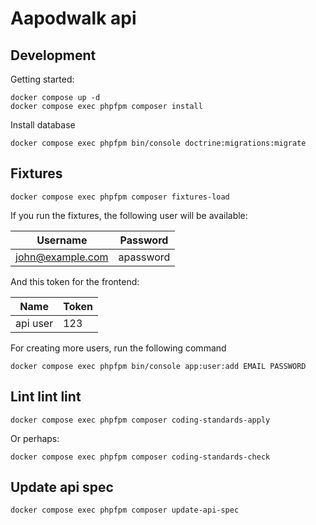 # Aapodwalk api

## Development

Getting started:

```shell
docker compose up -d
docker compose exec phpfpm composer install
```

Install database

```shell
docker compose exec phpfpm bin/console doctrine:migrations:migrate
```

## Fixtures

```shell
docker compose exec phpfpm composer fixtures-load
```

If you run the fixtures, the following user will be available:

| Username            | Password    |
|---------------------|-------------|
| john@example.com    | apassword   |

And this token for the frontend:

| Name     | Token  |
|----------|--------|
| api user | 123    |

For creating more users, run the following command

```shell
docker compose exec phpfpm bin/console app:user:add EMAIL PASSWORD
```

## Lint lint lint
```shell
docker compose exec phpfpm composer coding-standards-apply
```

Or perhaps:

```shell
docker compose exec phpfpm composer coding-standards-check
```

## Update api spec

```shell
docker compose exec phpfpm composer update-api-spec
```
